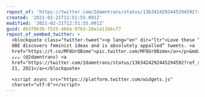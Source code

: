 ```yaml
---
repost_of: 'https://twitter.com/2damntrans/status/1363424292445294592?s=09'
created: '2021-02-21T12:51:55.091Z'
modified: '2021-02-21T12:51:55.091Z'
guid: db3f9b3b-f525-460a-9763-28a1a11b6cf7
repost_of_oembed_twitter: >
  <blockquote class="twitter-tweet"><p lang="en" dir="ltr">Love these “Doc Stock
  OBE discovers feminist ideas and is absolutely appalled” tweets. <a
  href="https://t.co/MF8UrOBzme">pic.twitter.com/MF8UrOBzme</a></p>&mdash;
  ↙️↙️↙️ (@2damntrans) <a
  href="https://twitter.com/2damntrans/status/1363424292445294592?ref_src=twsrc%5Etfw">February
  21, 2021</a></blockquote>

  <script async src="https://platform.twitter.com/widgets.js"
  charset="utf-8"></script>
---
```

 
